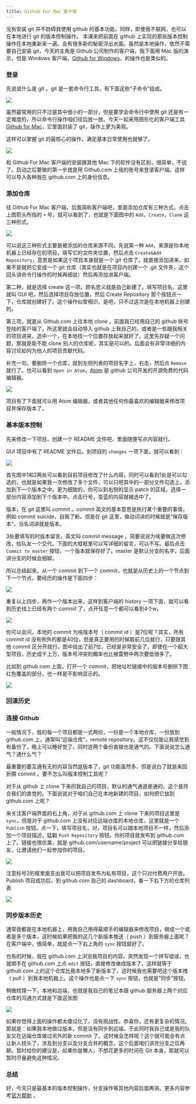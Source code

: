 ```yaml
---
title: Github For Mac 客户端
---
```


没有安装 git 并不妨碍我使用 github 的基本功能，同样，即使我不联网，也可以在本地进行 git 的版本控制操作。
本课来把前面在 github 上实现的那些版本控制操作在本地重新来一遍。会有很多新的秘密浮出水面。虽然是本地操作，依然不需要自己安装 git，今天的主角是 Github 公司制作的客户端，我下面用 Mac 版的演示，但是 Windows 客户端，[Github for Windows](https://windows.github.com/)，的操作也是类似的。

### 登录

先说说什么是 git 。git 是一套命令行工具，有下面这些“子命令”组成。

![](images/github_for_mac/git_commands.png)

虽然最常用的只不过是其中很小的一部分，但是要学会命令行中使用 git 还是有一定难度的，所以命令行操作咱们往后放一放。今天一起来用图形化的客户端工具 [Github for Mac](https://mac.github.com/index.html)，它里面封装了 git，操作上更为美观。

这样可以掌握 git 的最核心的操作，满足基本日常使用也就够了。

![](images/github_for_mac/githubformac.jpg)

和 Github For Mac 客户端的安装跟其他 Mac 下的软件没有区别，很简单，不说了。启动之后要做的第一步就是用 Github.com 上我的账号来登录客户端。这样可以导入各种我在 github.com 上的身份信息。

### 添加仓库

往 Github For Mac 客户端，后面简称客户端吧，里面添加仓库有三种方式。点击上图箭头所指的 `+` 号，就可以看到了，也就是下面图中的 `Add`，`Create`，`Clone` 这三种形式。

![](images/github_for_mac/mac_create.png)


可以说这三种形式主要是被添加的仓库来源不同。先说第一种 `Add`，来源是你本地机器上已经存在的项目，填写它的文件夹位置，然后点击 `Create&Add Repository`，意思是如果这个项目本身就是一个 git 仓库了，就直接添加进来，如果不是就把它变成一个 git 仓库（其实也就是在项目内创建一个 .git 文件夹，这个回头讲命令行操作的时候再细说）然后再添加进客户端。


第二种，就是选择 create 这一项。顾名思义就是自己新建了。填写项目名，这里就叫 GUI 吧，然后选择项目存放位置，然后 Create Repository 那个按钮点一下，仓库就创建好了。这个操作似曾相识，是吧，只不过这次是在本地机器上创建的。

第三项，就是从 Github.com 上往本地 clone 。前面我已经用自己的 github 账号登陆的客户端了，所这里就会自动导入 github 上我自己的，或者是一些跟我相关的项目进来，选中一个，在本地找一个位置存放起来就好了。这里先存疑一个问题，那就是能不能 clone 别人的仓库呢，其实是可以的。后面会有非常详细的内容讨论如何为他人的项目贡献代码。

<!-- 找了一下 github for mac 不能直接 clone，那就应该是先 fork 后 clone 吧？https://help.github.com/articles/working-with-repositories/ -->


补充一句。要删除一个仓库，就到左侧列表的项目名字上，右击，然后点 `Remove` 就行了。也可以看到 `Open in Atom`，[Atom](https://atom.io/) 是 github 公司开发的开源免费的代码编辑器。

![](images/github_for_mac/remove_repo.png)

项目有了下面就可以用 Atom 编辑器，或者其他任何你最喜欢的编辑器来修改项目并保存版本了。

### 基本版本控制

先来修改一下项目。创建一个 README 文件吧，里面随便写点内容就行。

GUI 项目中有了 README 文件后，到项目的 `changes` 一项下面，就可以看到：

![](images/github_for_mac/mac_change.png)

首先图中1和2两处可以看到目前项目修改了什么内容。同时可以看到1处是可以勾选的，也就是如果我一次修改了多个文件，可以只吧其中的一部分文件勾选上，添加到下一个版本之中。更为细致的，你可以到右侧的显示 patch 的区域，选择一部分内容添加到下个版本中。点击行号，变蓝的内容就被选中了。


版本，在 git 这里叫 commit 。commit 英文的基本意思是执行某个重要的事情，例如 commit suicide，自我了断。但是在 git 这里，做动词讲的时候就是“保存版本”，当名词讲就是版本。

3处要填写的时版本留言，英文叫 commit message 。简要说说为啥要做这次修改，给队友一个交代。下面的大框框里可以写详细的留言，可以不写。最后点击 `Commit to master` 按钮，一个版本就保存好了。master 是默认分支的名字，后面讲分支的时候会细聊。

所以总结起来，从一个 commit 到下一个 commit，也就是从历史上的一个节点到下一个节点，要经历的操作是下面四步：

![](images/github_for_mac/c2c.png)

重复以上四步，再作一个版本出来。这样到客户端的 history 一项下面，就可以看到历史线上已经有两个 commit 了，点开任意一个都可以看到4个w。


![](images/github_for_mac/local_4w.png)


你可以会问，本地的 commit 为啥版本号（ commit id ）是7位呢？其实，所有 commit id 没有例外的都是40位，但是真正要用的时候取前几位就行，只要跟其他 commit 区分开就行，图中给出了前7位，已经是非常安全了。即使在一个超大型项目，历史成千上万，版本号冲突的概率也比被雷劈中两次要低很多了。

比如到 github.com 上面，打开一个 commit，把地址栏链接中的版本号删除下图红色覆盖的部分，也一样是不影响显示的。


![](images/github_for_mac/short_id.png)


### 回滚历史



### 连接 Github

一般情况下，我的每一个项目都是一式两份，一份是一个本地仓库，一份放到 github.com 上，通常叫“远端仓库”，remote repository。这不仅仅能让我感觉到有备份了，晚上可以睡好觉了，同时这两个备份直接也是通气的。下面说说怎么通气？通什么气？

最重要的要互通有无的内容当然是版本了，git 功能虽然多，但是说白了就是来回折腾 commit 。要不怎么叫版本控制工具呢？

对于从 github 上 clone 下来的我自己的项目，默认的通气通道是通的，这个是符合我们的直觉的。下面说说对于咱们自己在本地新建的项目，如何把它放到 github.com 上呢？

来关注客户端界面的右上角，对于从 github.com 上 clone 下来的项目这里是 `sync`，但是对于 github.com 上没有对应远端仓库的本地仓库，这里就是一个 `Publish` 按钮。点一下，填写项目名，对，项目名可以跟本地项目不一样，然后添加一个项目描述，猛戳 `Push Repository` 按钮。你的项目就发布到 github.com 上了。链接也很优美，就是 github.com/username/project 可以把链接分享给朋友，让邀请他们一起参加你的项目。


![](images/github_for_mac/publish_repo.png)

注意标号2的框里面支出我可以把项目发布为私有项目，这个只对付费用户开放。Publish 项目成功后，到 github.com 自己的 dashboard，看一下右下方的仓库列表

![](images/github_for_mac/repo_list.png)


### 同步版本历史

通常我都是在本地机器上，用我自己用得最顺手的编辑器来修改项目，做成一个或者是多个版本，这时候如果把我的这几个新版本推送（ push ）到服务器上面呢？在客户端中，很简单，就是点一下右上角的 `sync` 按钮就好了。

也有的时候，我在 github.com 上浏览我项目的内容，突然发现一个拼写错误，也就顺手在 github.com 上点 `edit` 按钮，直接修改做成版本了，这样就等于 github.com 上的这个仓库比我本地多了新版本了，这时候我也需要吧这个版本拽（ pull ）到我本地机器上。这个操作也是点一下 `sync` 按钮，也就是”同步“按钮。


稍微梳理一下，本地和远端，也就是我自己的笔记本跟 github 服务器上两个对应仓库的沟通方式就是下面这张图

![](images/github_for_mac/sync.png)


如果你觉得上面的操作都太傻瓜化了，没有挑战性。恭喜你，还有更复杂的情况。那就是：如果我本地做过版本，但是没有同步到远端。于此同时我自己或是我的队友又在远端仓库做过另外的新 commit 了。这时候会怎样呢？这个就可能会有点让新人挠头了，涉及到分支以及分支合并的概念，这个后面咱们讲完分支之后再聊。暂时给你的建议是，如果你是懒人，不想花更多的时间在 Git 本身，那就可以暂时尽量避免这种情况。

<!-- 刚刚测试了一个，没有 conflicts 的话，就是 git pull rebase 如果有冲突，就会生成一个 merge commit 了，这样之后 git pull 应该就 push 不上去了，sync 按钮此时执行的应该是 git push force 

一旦本地和远端有冲突，那一点同步。客户端会报”有 conflicts"，这时候到 changes 标签下，直接就有一个 open in external editor 按钮，一点 sublime 就开了，非常方便。

手动解决冲突之后，sublime 中保存。
到客户端里面 commit 了。再动命令行中用 tig 打开就看到了这是一次标准的 merge 不是 rebase。
试着 push 一下，成功了。
-->

### 总结


好，今天只是最基本的版本控制操作，分支操作等其他内容后面再讲。更多内容参考[官方帮助](https://mac.github.com/help.html) 。

